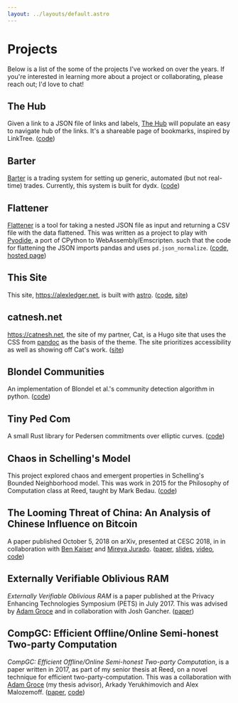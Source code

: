 ```yaml
---
layout: ../layouts/default.astro
---
```


# Projects

Below is a list of the some of the projects I've worked on over the years. If you're interested in learning more about a project or collaborating, please reach out; I'd love to chat!

## The Hub

Given a link to a JSON file of links and labels, [The Hub](https://github.com/aled1027/the-hub) will populate an easy to navigate hub of the links. It's a shareable page of bookmarks, inspired by LinkTree. ([code](https://github.com/aled1027/the-hub))

## Barter

[Barter](https://github.com/aled1027/barter) is a trading system for setting up generic, automated (but not real-time) trades. Currently, this system is built for dydx. ([code](https://github.com/aled1027/barter))

## Flattener

[Flattener](https://flattener.netlify.app/) is a tool for taking a nested JSON file as input and returning a CSV file with the data flattened. This was written as a project to play with [Pyodide](https://pyodide.org/en/stable/), a port of CPython to WebAssembly/Emscripten. such that the code for flattening the JSON imports pandas and uses `pd.json_normalize`. ([code](https://github.com/aled1027/flattener),[ hosted page](https://flattener.netlify.app/))

## This Site

This site, https://alexledger.net, is built with [astro](https://astro.build). ([code](https://github.com/aled1027/alexledger.net), [site](https://alexledger.net))

## catnesh.net

https://catnesh.net, the site of my partner, Cat, is a Hugo site that uses the CSS from [pandoc](https://pandoc.org/) as the basis of the theme. The site prioritizes accessibility as well as showing off Cat's work. ([site](https://catnesh.net))

## Blondel Communities

An implementation of Blondel et al.'s community detection algorithm in python. ([code](https://github.com/aled1027/blondel_communities))

## Tiny Ped Com

A small Rust library for Pedersen commitments over elliptic curves. ([code](https://github.com/aled1027/tiny_ped_com))

## Chaos in Schelling's Model

This project explored chaos and emergent properties in Schelling's Bounded Neighborhood model. This was work in 2015 for the Philosophy of Computation class at Reed, taught by Mark Bedau. ([code](https://github.com/aled1027/chaos_in_schellings_model))

## The Looming Threat of China: An Analysis of Chinese Influence on Bitcoin

A paper published October 5, 2018 on arXiv, presented at CESC 2018, in in collaboration with [Ben Kaiser](https://benkaiser.org/) and [Mireya Jurado](https://users.cs.fiu.edu/~mjura011/). ([paper](https://arxiv.org/abs/1810.02466), [slides](https://docs.google.com/presentation/d/e/2PACX-1vTP_JozfU0-GTYkkF2_XXh7rNGTuvqW8PKi0MxIiAfefHJmKy0-v-ag-j3yJFK7LFoBI3bshCx1Vm3U/pub?start=false&loop=false&delayms=3000&slide=id.g43a3dcadcd_0_0), [video](https://www.youtube.com/watch?v=ylhCVZPhdNw), [code](https://github.com/aled1027/looming_threat_of_china_analysis))

## Externally Verifiable Oblivious RAM

_Externally Verifiable Oblivious RAM_ is a paper published at the Privacy Enhancing Technologies Symposium (PETS) in July 2017. This was advised by [Adam Groce](https://people.reed.edu/~agroce/index.html) and in collaboration with Josh Gancher. ([paper](https://eprint.iacr.org/2017/008.pdf))

## CompGC: Efficient Offline/Online Semi-honest Two-party Computation

_CompGC: Efficient Offline/Online Semi-honest Two-party Computation_, is a paper written in 2017, as part of my senior thesis at Reed, on a novel technique for efficient two-party-computation. This was a collaboration with [Adam Groce](https://people.reed.edu/~agroce/index.html) (my thesis advisor), Arkady Yerukhimovich and Alex Malozemoff. ([paper](https://eprint.iacr.org/2016/458.pdf), [code](https://github.com/aled1027/CompGC))
